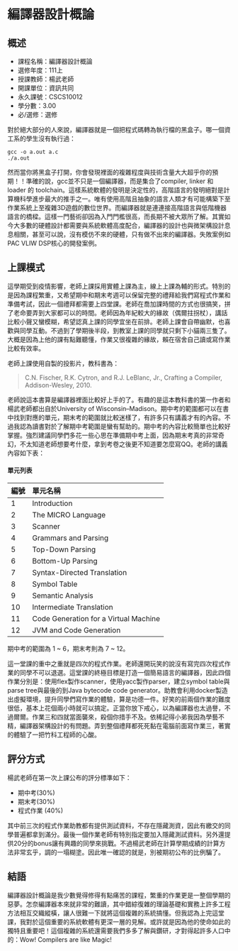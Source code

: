 # 編譯器設計概論
## 概述
- 課程名稱：編譯器設計概論
- 選修年度：111上
- 授課教師：楊武老師
- 開課單位：資訊共同    
- 永久課號：CSCS10012
- 學分數：3.00
- 必/選修：選修

對於絕大部分的人來說，編譯器就是一個把程式碼轉為執行檔的黑盒子。哪一個資工系的學生沒有執行過：

```
gcc -o a.out a.c
./a.out
```
然而當你將黑盒子打開，你會發現裡面的複雜程度與技術含量大大超乎你的預期！！準確的說，gcc並不只是一個編譯器，而是集合了compiler, linker 和 loader 的 toolchain。這樣系統軟體的發明是決定性的，高階語言的發明絕對是計算機科學進步最大的推手之一。唯有使用高階且抽象的語言人類才有可能構築下至作業系統上至複雜3D遊戲的數位世界。而編譯器就是連連接高階語言與低階機器語言的橋樑。這樣一門藝術卻因為入門門檻很高，而長期不被大眾所了解。其實如今大多數的硬體設計都需要與系統軟體高度配合，編譯器的設計也與微架構設計息息相關，甚至可以說，沒有模仿不來的硬體，只有做不出來的編譯器。失敗案例如PAC VLIW DSP核心的開發案例。

## 上課模式

這學期受到疫情影響，老師上課採用實體上課為主，線上上課為輔的形式。特別的是因為課程繁重，又希望期中和期末考週可以保留完整的禮拜給我們寫程式作業和準備考試，因此一個禮拜都需要上四堂課。老師在喬加課時間的方式也很搞笑，拼了老命要弄到大家都可以的時間。老師因為年紀較大的緣故（偶爾拄拐杖），講話比較小聲又蠻模糊，希望認真上課的同學宜坐在前排。老師上課會自帶幽默，也喜歡與同學互動。不過到了學期後半段，到教室上課的同學就只剩下小貓兩三隻了。大概是因為上他的課有點難聽懂，作業又很複雜的緣故，賴在宿舍自己讀或寫作業比較有效率。

老師上課使用自製的投影片，教科書為：

> C.N. Fischer, R.K. Cytron, and R.J. LeBlanc, Jr., Crafting a Compiler, Addison-Wesley, 2010.

老師說這本書算是編譯器裡面比較好上手的了。有趣的是這本教科書的第一作者和楊武老師都出自於University of Wisconsin–Madison。期中考的範圍都可以在書中找到對應的單元，期末考的範圍就比較迷樣了，有許多只有講義才有的內容。不過我認為讀書對於了解期中考範圍是蠻有幫助的。期中考的內容比較簡單也比較好掌握。強烈建議同學們多花一些心思在準備期中考上面，因為期末考真的非常奇幻，不太知道老師想要考什麼，拿到考卷之後更不知道要怎麼寫QQ。老師的講義內容如下表：

#### 單元列表

編號 | 單元名稱
--------|:-----
1 |Introduction
2 |The MICRO Language
3 |Scanner
4 |Grammars and Parsing
5 |Top-Down Parsing
6 |Bottom-Up Parsing
7 |Syntax-Directed Translation
8 |Symbol Table
9 |Semantic Analysis
10 |Intermediate Translation
11 |Code Generation for a Virtual Machine
12 |JVM and Code Generation

期中考的範圍為 1 ~ 6，期末考則為 7 ~ 12。


這一堂課的重中之重就是四次的程式作業。老師還開玩笑的說沒有寫完四次程式作業的同學不可以退選。這堂課的終極目標是打造一個簡易語言的編譯器，因此四個作業分別是：使用flex製作scanner，使用yacc製作parser，建立symbol table與parse tree與最後的到Java bytecode code generator。助教會利用docker製造出虛擬環境，提升同學們寫作業的體驗，算是功德一件。好笑的前兩個作業的難度很低，基本上花個兩小時就可以搞定。正當你放下戒心，以為編譯器也太過譽，不過爾爾。作業三和四就當面襲來，殺個你措手不及。依稀記得小弟我因為學藝不精，編譯器架構設計的有問題。弄到整個禮拜都死死黏在電腦前面寫作業三，著實的體驗了一把竹科工程師的心酸。



## 評分方式
楊武老師在第一次上課公布的評分標準如下：
- 期中考(30%)
- 期末考(30%)
- 程式作業 (40%)

其中前三次的程式作業助教都有提供測試資料，不存在隱藏測資，因此有繳交的同學普遍都拿到滿分。最後一個作業老師有特別指定要加入隱藏測試資料。另外還提供20分的bonus讓有興趣的同學來挑戰。不過楊武老師在計算學期成績的計算方法非常玄乎，調的一塌糊塗。因此唯一確認的就是，別被期初公布的比例騙了。

## 結語
編譯器設計概論是我少數覺得修得有點痛苦的課程，繁重的作業更是一整個學期的惡夢。怎奈編譯器本來就非常的難讀，其中錯綜復雜的理論基礎和實務上許多工程方法相互交織縱橫，讓人很難一下就將這個複雜的系統搞懂。但我認為上完這堂課，我對於這個重要的系統軟體有更深一層的見解。或許就是因為他的使命如此的獨特且重要吧！這個複雜的系統還需要我們多多了解與鑽研，才對得起許多人口中的：Wow! Compilers are like Magic!

